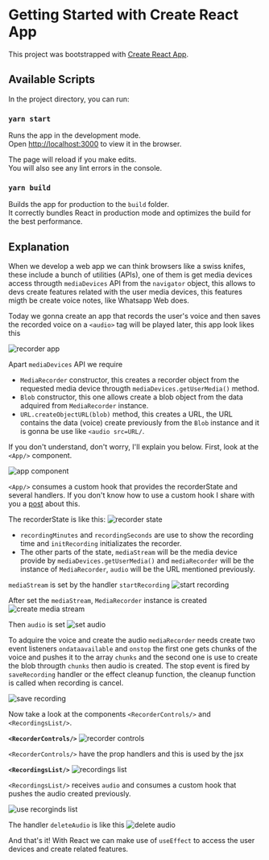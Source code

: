 # Getting Started with Create React App

This project was bootstrapped with [Create React App](https://github.com/facebook/create-react-app).

## Available Scripts

In the project directory, you can run:

### `yarn start`

Runs the app in the development mode.\
Open [http://localhost:3000](http://localhost:3000) to view it in the browser.

The page will reload if you make edits.\
You will also see any lint errors in the console.

### `yarn build`

Builds the app for production to the `build` folder.\
It correctly bundles React in production mode and optimizes the build for the best performance.

## Explanation

When we develop a web app we can think browsers like a swiss knifes, these include a bunch of utilities (APIs), one of them is get media devices access througth `mediaDevices` API from the `navigator` object, this allows to devs create features related with the user media devices, this features migth be create voice notes, like Whatsapp Web does.

Today we gonna create an app that records the user's voice and then saves the recorded voice on a `<audio>` tag will be played later, this app look likes this

![recorder app](https://dev-to-uploads.s3.amazonaws.com/uploads/articles/oaub4ck5mn43nmrgds06.gif)

Apart `mediaDevices` API we require

- `MediaRecorder` constructor, this creates a recorder object from the requested media device througth `mediaDevices.getUserMedia()` method.
- `Blob` constructor, this one allows create a blob object from the data adquired from `MediaRecorder` instance.
- `URL.createObjectURL(blob)` method, this creates a URL, the URL contains the data (voice) create previously from the `Blob` instance and it is gonna be use like `<audio src=URL/`.

If you don't understand, don't worry, I'll explain you below. First, look at the `<App/>` component.

![app component](https://dev-to-uploads.s3.amazonaws.com/uploads/articles/1dukjr5ni7u7o5k550xj.png)

`<App/>` consumes a custom hook that provides the recorderState and several handlers. If you don't know how to use a custom hook I share with you a [post](https://dev.to/jleonardo007/keep-your-react-components-clean-with-custom-hooks-j74) about this.

The recorderState is like this:
![recorder state](https://dev-to-uploads.s3.amazonaws.com/uploads/articles/yr3daou2rjwmhvxqto8s.png)

- `recordingMinutes` and `recordingSeconds` are use to show the recording time and `initRecording` initializates the recorder.
- The other parts of the state, `mediaStream` will be the media device provide by `mediaDevices.getUserMedia()` and `mediaRecorder` will be the instance of `MediaRecorder`, `audio` will be the URL mentioned previously.

`mediaStream` is set by the handler `startRecording`
![start recording](https://dev-to-uploads.s3.amazonaws.com/uploads/articles/k2k92emx5u4c6vn4xdzd.png)

After set the `mediaStream`, `MediaRecorder` instance is created
![create media stream](https://dev-to-uploads.s3.amazonaws.com/uploads/articles/nx0j3vm21b6x2slg94sp.png)

Then `audio` is set
![set audio](https://dev-to-uploads.s3.amazonaws.com/uploads/articles/jj3ff17wa0rwob4vkdzi.png)

To adquire the voice and create the audio `mediaRecorder` needs create two event listeners `ondataavailable` and `onstop` the first one gets chunks of the voice and pushes it to the array `chunks` and the second one is use to create the blob througth `chunks` then audio is created. The stop event is fired by `saveRecording` handler or the effect cleanup function, the cleanup function is called when recording is cancel.

![save recording](https://dev-to-uploads.s3.amazonaws.com/uploads/articles/sd53zppdwtx2iq0itslj.png)

Now take a look at the components `<RecorderControls/>` and `<RecordingsList/>`.

**`<RecorderControls/>`**
![recorder controls](https://dev-to-uploads.s3.amazonaws.com/uploads/articles/xyp15ontihkkr7d7bauo.png)

`<RecorderControls/>` have the prop handlers and this is used by the jsx

**`<RecordingsList/>`**
![recordings list](https://dev-to-uploads.s3.amazonaws.com/uploads/articles/g78xyklm1877jxiegs78.png)

`<RecordingsList/>` receives `audio` and consumes a custom hook that pushes the audio created previously.

![use recorginds list](https://dev-to-uploads.s3.amazonaws.com/uploads/articles/r9hlinqgisuea4e4tiz6.png)

The handler `deleteAudio` is like this
![delete audio](https://dev-to-uploads.s3.amazonaws.com/uploads/articles/3xq9g3hy9108qvyqdetz.png)

And that's it! With React we can make use of `useEffect` to access the user devices and create related features.
